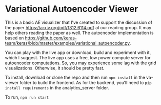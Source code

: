 
Variational Autoencoder Viewer  
============================== 
This is a basic AE visualizer that I've created to support the discussion of
the paper https://arxiv.org/pdf/1312.6114.pdf at our reading group. It may help 
others reading the paper as well. The autoencoder implementation is based 
on https://github.com/keras-team/keras/blob/master/examples/variational_autoencoder.py. 

You can play with the live app or download, build and experiment 
with it, which I suggest. The live app uses a free, low power compute 
server for autoencoder computations. So, you may experience some lag with 
the grid visualizations. Otherwise, it should be pretty fast.  

To install, download or clone the repo and then run `npm install` in 
the va-viewer folder to build the frontend. As for the backend, you'll 
need to `pip install requirements` in the analytics_server folder.    

To run, `npm run start`


